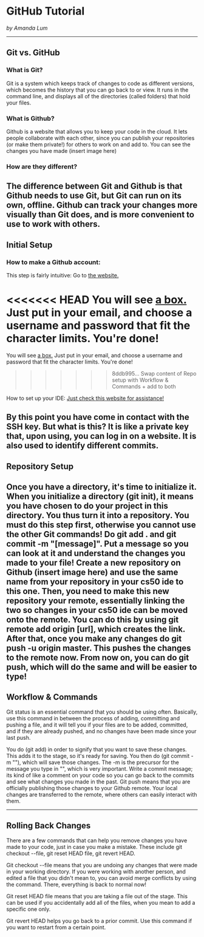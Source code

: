 # GitHub Tutorial

_by Amanda Lum_

---
## Git vs. GitHub

### What is Git?

Git is a system which keeps track of changes to code as different versions, which becomes the history that you can go back to or view. It runs in the command line, and displays all of the directories (called folders) that hold your files.

### What is Github?

Github is a website that allows you to keep your code in the cloud. It lets people collaborate with each other, since you can publish your repositories (or make them private!) for others to work on and add to. You can see the changes you have made (insert image here)

### How are they different?
The difference between Git and Github is that Github needs to use Git, but Git can run on its own, offline. Github can track your changes more visually than Git does, and is more convenient to use to work with others.
---
## Initial Setup
### How to make a Github account:

This step is fairly intuitive: Go to [the website.](https://github.com/)

<<<<<<< HEAD
You will see [a box.](https://raw.githubusercontent.com/Amandal4012/github-tutorial/master/Screen%20Shot%202019-11-27%20at%209.26.18%20AM.png) Just put in your email, and choose a username and password that fit the character limits. You're done!
=======
You will see [a box.](http://www.cs.williams.edu/~dbarowy/cs334s18/assets/tutorials/github/github-login.png) Just put in your email, and choose a username and password that fit the character limits. You're done!
>>>>>>> 8ddb995... Swap content of Repo setup with Workflow & Commands + add to both

How to set up your IDE:
[Just check this website for assistance!](https://github.com/hstatsep/ide50)

By this point you have come in contact with the SSH key. But what is this? It is like a private key that, upon using, you can log in on a website. It is also used to identify different commits.
---
## Repository Setup
Once you have a directory, it's time to initialize it. When you initialize a directory (git init), it means you have chosen to do your project in this directory. You thus turn it into a repository. You must do this step first, otherwise you cannot use the other Git commands! Do git add . and git commit -m "[message]". Put a message so you can look at it and understand the changes you made to your file! Create a new repository on Github (insert image here) and use the same name from your repository in your cs50 ide to this one. Then, you need to make this new repository your remote, essentially linking the two so changes in your cs50 ide can be moved onto the remote. You can do this by using git remote add origin [url], which creates the link. After that, once you make any changes do git push -u origin master. This pushes the changes to the remote now. From now on, you can do git push, which will do the same and will be easier to type!
---
## Workflow & Commands
Git status is an essential command that you should be using often. Basically, use this command in between the process of adding, committing and pushing a file, and it will tell you if your files are to be added, committed, and if they are already pushed, and no changes have been made since your last push.

You do (git add) in order to signify that you want to save these changes. This adds it to the stage, so it's ready for saving. You then do (git commit -m ""), which will save those changes. The -m is the precursor for the message you type in "", which is very important. Write a commit message; its kind of like a comment on your code so you can go back to the commits and see what changes you made in the past. Git push means that you are officially publishing those changes to your Github remote. Your local changes are transferred to the remote, where others can easily interact with them.

---
## Rolling Back Changes
There are a few commands that can help you remove changes you have made to your code, just in case you make a mistake. These include git checkout --file, git reset HEAD file, git revert HEAD. 

Git checkout --file means that you are undoing any changes that were made in your working directory. If you were working with another person, and edited a file that you didn't mean to, you can avoid merge conflicts by using the command. There, everything is back to normal now!

Git reset HEAD file means that you are taking a file out of the stage. This can be used if you accidentally add all of the files, when you mean to add a specific one only. 

Git revert HEAD helps you go back to a prior commit. Use this command if you want to restart from a certain point.